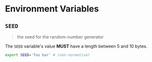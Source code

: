 # Environment Variables

## `SEED`

> the seed for the random-number generator

The `SEED` variable's value **MUST** have a length between 5 and 10 bytes.

```bash
export SEED='foo bar' # (non-normative)
```
